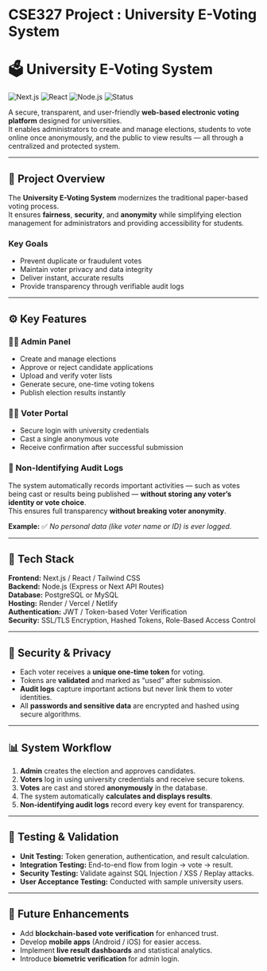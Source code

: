 # CSE327 Project : University E-Voting System
# 🗳️ University E-Voting System  

![Next.js](https://img.shields.io/badge/Next.js-000000?style=for-the-badge&logo=nextdotjs&logoColor=white)
![React](https://img.shields.io/badge/React-20232A?style=for-the-badge&logo=react&logoColor=61DAFB)
![Node.js](https://img.shields.io/badge/Node.js-43853D?style=for-the-badge&logo=node.js&logoColor=white)
![Status](https://img.shields.io/badge/Status-Development-blue)

A secure, transparent, and user-friendly **web-based electronic voting platform** designed for universities.  
It enables administrators to create and manage elections, students to vote online once anonymously, and the public to view results — all through a centralized and protected system.

---

## 🎯 Project Overview  

The **University E-Voting System** modernizes the traditional paper-based voting process.  
It ensures **fairness**, **security**, and **anonymity** while simplifying election management for administrators and providing accessibility for students.

### Key Goals  
- Prevent duplicate or fraudulent votes  
- Maintain voter privacy and data integrity  
- Deliver instant, accurate results  
- Provide transparency through verifiable audit logs  

---

## ⚙️ Key Features  

### 👩‍💼 Admin Panel  
- Create and manage elections  
- Approve or reject candidate applications  
- Upload and verify voter lists  
- Generate secure, one-time voting tokens  
- Publish election results instantly  

### 👨‍🎓 Voter Portal  
- Secure login with university credentials  
- Cast a single anonymous vote  
- Receive confirmation after successful submission  

### 🧾 Non-Identifying Audit Logs  
The system automatically records important activities — such as votes being cast or results being published — **without storing any voter’s identity or vote choice**.  
This ensures full transparency **without breaking voter anonymity**.

**Example:**
✅ *No personal data (like voter name or ID) is ever logged.*

---

## 🧰 Tech Stack  

**Frontend:** Next.js / React / Tailwind CSS  
**Backend:** Node.js (Express or Next API Routes)  
**Database:** PostgreSQL or MySQL  
**Hosting:** Render / Vercel / Netlify  
**Authentication:** JWT / Token-based Voter Verification  
**Security:** SSL/TLS Encryption, Hashed Tokens, Role-Based Access Control  

---

## 🔐 Security & Privacy

- Each voter receives a **unique one-time token** for voting.  
- Tokens are **validated** and marked as “used” after submission.  
- **Audit logs** capture important actions but never link them to voter identities.  
- All **passwords and sensitive data** are encrypted and hashed using secure algorithms.

---

## 📊 System Workflow

1. **Admin** creates the election and approves candidates.  
2. **Voters** log in using university credentials and receive secure tokens.  
3. **Votes** are cast and stored **anonymously** in the database.  
4. The system automatically **calculates and displays results**.  
5. **Non-identifying audit logs** record every key event for transparency.

---

## 🧪 Testing & Validation

- **Unit Testing:** Token generation, authentication, and result calculation.  
- **Integration Testing:** End-to-end flow from login → vote → result.  
- **Security Testing:** Validate against SQL Injection / XSS / Replay attacks.  
- **User Acceptance Testing:** Conducted with sample university users.

---

## 🧠 Future Enhancements

- Add **blockchain-based vote verification** for enhanced trust.  
- Develop **mobile apps** (Android / iOS) for easier access.  
- Implement **live result dashboards** and statistical analytics.  
- Introduce **biometric verification** for admin login.

